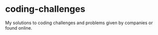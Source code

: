 # coding-challenges
My solutions to coding challenges and problems given by companies or found online.
